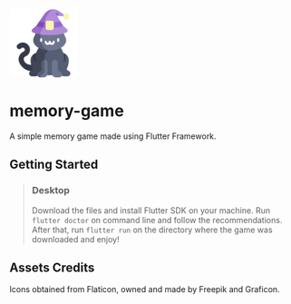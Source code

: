 <img src="/assets/images/cat.png" height=120>

# memory-game

A simple memory game made using Flutter Framework.

## Getting Started

> ### Desktop
> 
> Download the files and install Flutter SDK on your machine. Run ```flutter doctor``` on command line and follow the recommendations. After that, run ```flutter run``` on the directory where the game was downloaded and enjoy!


## Assets Credits

Icons obtained from Flaticon, owned and made by Freepik and Graficon.
